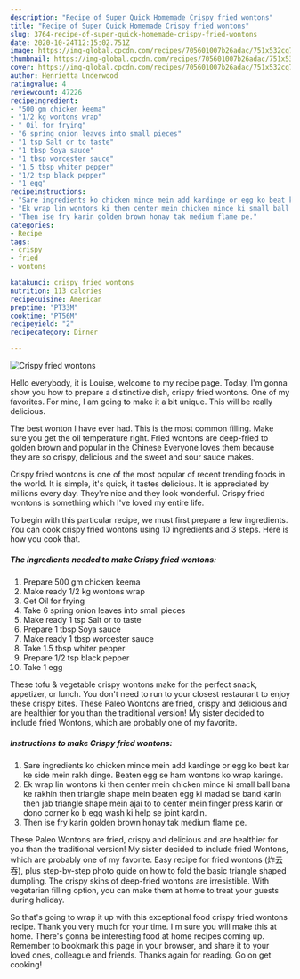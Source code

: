 ```yaml
---
description: "Recipe of Super Quick Homemade Crispy fried wontons"
title: "Recipe of Super Quick Homemade Crispy fried wontons"
slug: 3764-recipe-of-super-quick-homemade-crispy-fried-wontons
date: 2020-10-24T12:15:02.751Z
image: https://img-global.cpcdn.com/recipes/705601007b26adac/751x532cq70/crispy-fried-wontons-recipe-main-photo.jpg
thumbnail: https://img-global.cpcdn.com/recipes/705601007b26adac/751x532cq70/crispy-fried-wontons-recipe-main-photo.jpg
cover: https://img-global.cpcdn.com/recipes/705601007b26adac/751x532cq70/crispy-fried-wontons-recipe-main-photo.jpg
author: Henrietta Underwood
ratingvalue: 4
reviewcount: 47226
recipeingredient:
- "500 gm chicken keema"
- "1/2 kg wontons wrap"
- " Oil for frying"
- "6 spring onion leaves into small pieces"
- "1 tsp Salt or to taste"
- "1 tbsp Soya sauce"
- "1 tbsp worcester sauce"
- "1.5 tbsp whiter pepper"
- "1/2 tsp black pepper"
- "1 egg"
recipeinstructions:
- "Sare ingredients ko chicken mince mein add kardinge or egg ko beat kar ke side mein rakh dinge. Beaten egg se ham wontons ko wrap karinge."
- "Ek wrap lin wontons ki then center mein chicken mince ki small ball bana ke rakhin then triangle shape mein beaten egg ki madad se band karin then jab triangle shape mein ajai to to center mein finger press karin or dono corner ko b egg wash ki help se joint kardin."
- "Then ise fry karin golden brown honay tak medium flame pe."
categories:
- Recipe
tags:
- crispy
- fried
- wontons

katakunci: crispy fried wontons 
nutrition: 113 calories
recipecuisine: American
preptime: "PT33M"
cooktime: "PT56M"
recipeyield: "2"
recipecategory: Dinner

---
```



![Crispy fried wontons](https://img-global.cpcdn.com/recipes/705601007b26adac/751x532cq70/crispy-fried-wontons-recipe-main-photo.jpg)

Hello everybody, it is Louise, welcome to my recipe page. Today, I'm gonna show you how to prepare a distinctive dish, crispy fried wontons. One of my favorites. For mine, I am going to make it a bit unique. This will be really delicious.

The best wonton I have ever had. This is the most common filling. Make sure you get the oil temperature right. Fried wontons are deep-fried to golden brown and popular in the Chinese Everyone loves them because they are so crispy, delicious and the sweet and sour sauce makes.

Crispy fried wontons is one of the most popular of recent trending foods in the world. It is simple, it's quick, it tastes delicious. It is appreciated by millions every day. They're nice and they look wonderful. Crispy fried wontons is something which I've loved my entire life.


To begin with this particular recipe, we must first prepare a few ingredients. You can cook crispy fried wontons using 10 ingredients and 3 steps. Here is how you cook that.

<!--inarticleads1-->

##### The ingredients needed to make Crispy fried wontons:

1. Prepare 500 gm chicken keema
1. Make ready 1/2 kg wontons wrap
1. Get  Oil for frying
1. Take 6 spring onion leaves into small pieces
1. Make ready 1 tsp Salt or to taste
1. Prepare 1 tbsp Soya sauce
1. Make ready 1 tbsp worcester sauce
1. Take 1.5 tbsp whiter pepper
1. Prepare 1/2 tsp black pepper
1. Take 1 egg


These tofu &amp; vegetable crispy wontons make for the perfect snack, appetizer, or lunch. You don&#39;t need to run to your closest restaurant to enjoy these crispy bites. These Paleo Wontons are fried, crispy and delicious and are healthier for you than the traditional version! My sister decided to include fried Wontons, which are probably one of my favorite. 

<!--inarticleads2-->

##### Instructions to make Crispy fried wontons:

1. Sare ingredients ko chicken mince mein add kardinge or egg ko beat kar ke side mein rakh dinge. Beaten egg se ham wontons ko wrap karinge.
1. Ek wrap lin wontons ki then center mein chicken mince ki small ball bana ke rakhin then triangle shape mein beaten egg ki madad se band karin then jab triangle shape mein ajai to to center mein finger press karin or dono corner ko b egg wash ki help se joint kardin.
1. Then ise fry karin golden brown honay tak medium flame pe.


These Paleo Wontons are fried, crispy and delicious and are healthier for you than the traditional version! My sister decided to include fried Wontons, which are probably one of my favorite. Easy recipe for fried wontons (炸云吞), plus step-by-step photo guide on how to fold the basic triangle shaped dumpling. The crispy skins of deep-fried wontons are irresistible. With vegetarian filling option, you can make them at home to treat your guests during holiday. 

So that's going to wrap it up with this exceptional food crispy fried wontons recipe. Thank you very much for your time. I'm sure you will make this at home. There's gonna be interesting food at home recipes coming up. Remember to bookmark this page in your browser, and share it to your loved ones, colleague and friends. Thanks again for reading. Go on get cooking!
